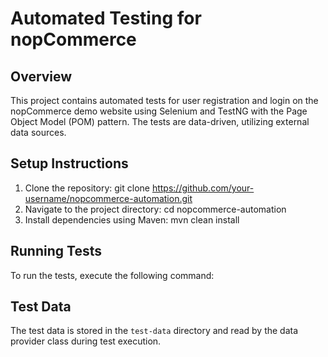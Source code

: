 # Automated Testing for nopCommerce

## Overview
This project contains automated tests for user registration and login on the nopCommerce demo website using Selenium and TestNG with the Page Object Model (POM) pattern. The tests are data-driven, utilizing external data sources.

## Setup Instructions
1. Clone the repository:
   git clone https://github.com/your-username/nopcommerce-automation.git
2. Navigate to the project directory:
   cd nopcommerce-automation
3. Install dependencies using Maven:
   mvn clean install

## Running Tests
To run the tests, execute the following command:

## Test Data
The test data is stored in the `test-data` directory and read by the data provider class during test execution.
